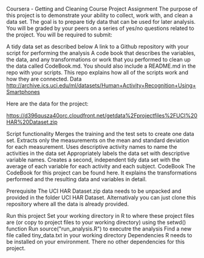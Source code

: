 Coursera - Getting and Cleaning Course Project
Assignment
The purpose of this project is to demonstrate your ability to collect, work with, and clean a data set. The goal is to prepare tidy data that can be used for later analysis. You will be graded by your peers on a series of yes/no questions related to the project. You will be required to submit:

A tidy data set as described below
A link to a Github repository with your script for performing the analysis
A code book that describes the variables, the data, and any transformations or work that you performed to clean up the data called CodeBook.md. You should also include a README.md in the repo with your scripts. This repo explains how all of the scripts work and how they are connected.
Data
http://archive.ics.uci.edu/ml/datasets/Human+Activity+Recognition+Using+Smartphones

Here are the data for the project:

https://d396qusza40orc.cloudfront.net/getdata%2Fprojectfiles%2FUCI%20HAR%20Dataset.zip

Script functionality
Merges the training and the test sets to create one data set.
Extracts only the measurements on the mean and standard deviation for each measurement.
Uses descriptive activity names to name the activities in the data set
Appropriately labels the data set with descriptive variable names.
Creates a second, independent tidy data set with the average of each variable for each activity and each subject.
CodeBook
The CodeBook for this project can be found here. It explains the transformations performed and the resulting data and variables in detail.

Prerequisite
The UCI HAR Dataset.zip data needs to be unpacked and provided in the folder UCI HAR Dataset. Alternativaly you can just clone this repository where all the data is already provided.

Run this project
Set your working directory in R to where these project files are (or copy to project files to your working directory) using the setwd() function
Run source("run_analysis.R") to executre the analysis
Find a new file called tiny_data.txt in your working directory
Dependencies
R needs to be installed on your environment. There no other dependencies for this project.
